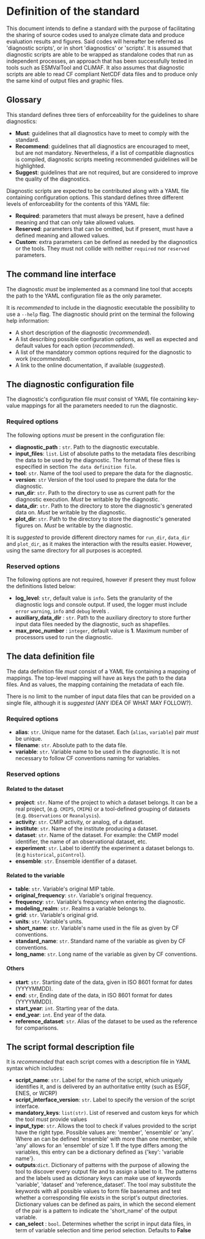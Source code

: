 # Definition of the standard

This document intends to define a standard
with the purpose of facilitating the sharing of source codes used to
analyze climate data and produce evaluation results and figures. Said codes
will hereafter be referred as 'diagnostic scripts', or in short 'diagnostics'
or 'scripts'. It is assumed that diagnostic scripts are able to be wrapped
as standalone codes that run as independent processes, an approach that
has been successfully tested in tools such as ESMValTool and CLiMAF.
It also assumes that diagnostic scripts are able to read CF compliant NetCDF
data files and to produce only the same kind of output files and graphic files.

## Glossary

This standard defines three tiers of enforceability for the guidelines to share diagnostics:

- **Must**: guidelines that all diagnostics have to meet to comply with the standard.
- **Recommend**: guidelines that all diagnostics are encouraged to meet, but are not mandatory.
Nevertheless, if a list of compatible diagnostics is compiled, diagnostic scripts meeting
recommended guidelines will be highlighted.
- **Suggest**: guidelines that are not required, but are considered to improve the quality of the diagnostics.

Diagnostic scripts are expected to be contributed along with a YAML file containing configuration options.
This standard defines three different levels of enforceability for the contents of this YAML file:

- **Required**: parameters that must always be present, have a defined meaning and that can only take allowed values.
- **Reserved**: parameters that can be omitted, but if present, must have a defined meaning and allowed values.
- **Custom**: extra parameters can be defined as needed by the diagnostics or the tools.
They must not collide with neither `required` nor `reserved` parameters.


## The command line interface

The diagnostic *must* be implemented as a command line tool that accepts the path to the
YAML configuration file as the only parameter.

It is *recommended* to include in the diagnostic executable the possibility to use a `--help` flag.
The diagnostic should print on the terminal the following help information:

- A short description of the diagnostic (*recommended*).
- A list describing possible configuration options, as well as expected and default values for each option (*recommended*).
- A list of the mandatory common options required for the diagnostic to work (*recommended*).
- A link to the online documentation, if available (*suggested*).

## The diagnostic configuration file

The diagnostic's configuration file *must* consist of YAML file containing key-value mappings for all the parameters needed to run the diagnostic.

### Required options

The following options *must* be present in the configuration file:

- **diagnostic_path** : `str`. Path to the diagnostic executable.
- **input_files**: `list`. List of absolute paths to the metadata files describing the data to be used by the diagnostic.
The format of these files is especified in section `The data definition file`.
- **tool**: `str`. Name of the tool used to prepare the data for the diagnostic.
- **version**: `str` Version of the tool used to prepare the data for the diagnostic.
- **run_dir**: `str`. Path to the directory to use as current path for the diagnostic execution. *Must* be writable by the diagnostic.
- **data_dir**: `str`. Path to the directory to store the  diagnostic's generated data on. *Must* be writable by the diagnostic.
- **plot_dir**: `str`. Path to the directory to store the  diagnostic's generated figures on. *Must* be writable by the diagnostic.

It is *suggested* to provide different directory names for `run_dir`, `data_dir` and `plot_dir`, as it makes the interaction with the results
easier. However, using the same directory for all purposes is accepted.

### Reserved options

The following options are not required, however if present they must follow the definitions listed below:

- **log_level**: `str`, default value is `info`. Sets the granularity of the diagnostic logs and console output.
If used, the logger must include `error` `warning`, `info` and `debug` levels .
- **auxiliary_data_dir** : `str`. Path to the auxiliary directory to store further input data files needed by the diagnostic, such as shapefiles.
- **max_proc_number** : `integer`, default value is **1**. Maximum number of processors used to run the diagnostic.


## The data definition file

The data definition file *must* consist of a YAML file containing a mapping of mappings. The top-level mapping will have as keys the path to the data files. And as values, the mapping containing the metadata of each file.

There is no limit to the number of input data files that can be provided on a single file, although it is *suggested* (ANY IDEA OF WHAT MAY FOLLOW?).

### Required options

- **alias**: `str`. Unique name for the dataset. Each (`alias`, `variable`) pair *must* be unique.
- **filename**: `str`. Absolute path to the data file.
- **variable**: `str`. Variable name to be used in the diagnostic. It is not necessary to follow CF conventions naming for variables.

### Reserved options

#### Related to the dataset

- **project**: `str`. Name of the project to which a dataset belongs. It can be a real project, (e.g. `CMIP5`, `CMIP6`) or a tool-defined grouping of datasets
(e.g. `Observations` or `Reanalysis`).
- **activity**: `str`. CMIP activity, or analog, of a dataset.
- **institute**: `str`. Name of the institute producing a dataset.
- **dataset**: `str`. Name of the dataset. For example: the CMIP model identifier, the name of an observational dataset, etc.
- **experiment**: `str`. Label to identify the experiment a dataset belongs to. (e.g `historical`, `piControl`).
- **ensemble**: `str`. Ensemble identifier of a dataset.

#### Related to the variable

- **table**: `str`. Variable's original MIP table.
- **original_frequency**: `str`. Variable's original frequency.
- **frequency**: `str`. Variable's frequency when entering the diagnostic.
- **modeling_realm**: `str`. Realms a variable belongs to.
- **grid**: `str`. Variable's original grid.
- **units**: `str`. Variable's units.
- **short_name**: `str`. Variable's name used in the file as given by CF conventions.
- **standard_name**: `str`. Standard name of the variable as given by CF conventions.
- **long_name**: `str`. Long name of the variable as given by CF conventions.

#### Others

- **start**: `str`. Starting date of the data, given in ISO 8601 format for dates (YYYYMMDD).
- **end**: `str`, Ending date of the data, in ISO 8601 format for dates (YYYYMMDD).
- **start_year**: `int`. Starting year of the data.
- **end_year**: `int`. End year of the data.
- **reference_dataset**: `str`. Alias of the dataset to be used as the reference for comparisons.

## The script formal description file

It is *recommended* that each script comes with a description file in YAML syntax which includes:

- **script_name**: `str`. Label for the name of the script, which uniquely identifies it, and is delivered by an authoritative entity (such as ESGF, ENES, or WCRP)
- **script_interface_version**: `str`. Label to specify the version of the script interface.
- **mandatory_keys**: `list(str)`. List of reserved and custom keys for which the tool *must* provide values
- **input_type**: `str`. Allows the tool to check if values provided to the script have the right type. Possible values are: 'member', 'ensemble' or 'any'. Where an can be defined 'ensemble' with more than one member, while 'any' allows for an 'ensemble' of size 1. If the type differs among the variables, this entry can be a dictionary defined as {'key': 'variable name'}.
- **outputs**:`dict`. Dictionary of patterns with the purpose of allowing the tool to discover every output file and to assign a label to it. The patterns and the labels used as dictionary keys  can make use of keywords 'variable', 'dataset' and 'reference_dataset'. The tool may substitute the keywords with all possible values to form file basenames and test whether a corresponding file exists in the script's output directories. Dictionary values can be defined as pairs, in which the second element of the pair is a pattern to indicate the 'short_name' of the output variable.
- **can_select** : `bool`. Determines whether the script in input data files, in term of variable selection and time period selection. Defaults to **False**
